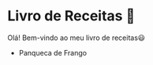 # Livro de Receitas :pancakes:



Olá! Bem-vindo ao meu livro de receitas:smiley:

- Panqueca de Frango

